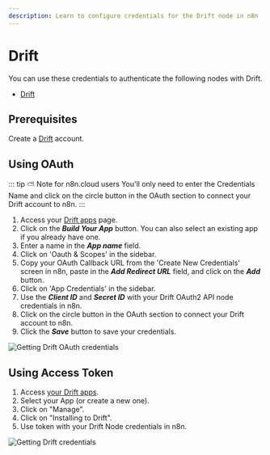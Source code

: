 ```yaml
---
description: Learn to configure credentials for the Drift node in n8n
---
```


# Drift

You can use these credentials to authenticate the following nodes with Drift.
- [Drift](../../nodes-library/nodes/Drift/README.md)

## Prerequisites

Create a [Drift](https://www.drift.com/) account.

## Using OAuth

::: tip ⛅️ Note for n8n.cloud users
You'll only need to enter the Credentials Name and click on the circle button in the OAuth section to connect your Drift account to n8n.
:::

1. Access your [Drift apps](https://dev.drift.com/apps) page.
2. Click on the ***Build Your App*** button. You can also select an existing app if you already have one.
3. Enter a name in the ***App name*** field.
4. Click on 'Oauth & Scopes' in the sidebar.
5. Copy your OAuth Callback URL from the 'Create New Credentials' screen in n8n, paste in the ***Add Redirect URL*** field, and click on the ***Add*** button.
6. Click on 'App Credentials' in the sidebar.
7. Use the ***Client ID*** and ***Secret ID*** with your Drift OAuth2 API node credentials in n8n.
8. Click on the circle button in the OAuth section to connect your Drift account to n8n.
9. Click the ***Save*** button to save your credentials.

![Getting Drift OAuth credentials](./using-oauth.gif)


## Using Access Token

1. Access [your Drift apps](https://dev.drift.com/apps).
2. Select your App (or create a new one).
3. Click on "Manage".
4. Click on "Installing to Drift".
5. Use token with your Drift Node credentials in n8n.

![Getting Drift credentials](./using-access-token.gif)
